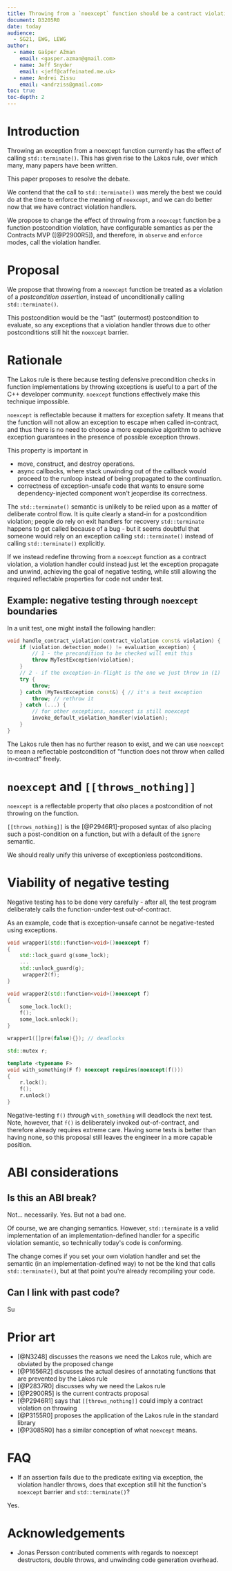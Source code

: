 ```yaml
---
title: Throwing from a `noexcept` function should be a contract violation.
document: D3205R0
date: today
audience:
  - SG21, EWG, LEWG
author:
  - name: Gašper Ažman
    email: <gasper.azman@gmail.com>
  - name: Jeff Snyder
    email: <jeff@caffeinated.me.uk>
  - name: Andrei Zissu
    email: <andrziss@gmail.com>
toc: true
toc-depth: 2
---
```


<!--
TODO:
- remove the "Lakos Rule" references from the text.
- suggest throwing while an uncaught exception is in flight (such as from a
  destructor) is also a contract violation.
- bring up that we need to be able to enforce that handlers do not throw at
  compile time (Louis) - we have a paper for that, too
- mention that these kinds of postconditions need to be separately configurable
- research original motivation of terminate on noexcept - are we fully covering the original rationale with our new approach?
- do we need a new assertion_kind to disambiguate exceptions thrown from function or from CCA?
- does the new behavior make sense for all the different evaluation semantics? could we be breaking existing code in any of them? or possibly creating new security vulnerabilities (especially in ignore mode)?
- what source location will be provided to the violation handler? careful - binary inflation danger...
- if we opt to coalesce conflicting exceptions, do we do that ad infinitum or enforce some limit? we also need to define the coalesce mechanism
- talk to vendors - how will they handle linking TUs with different contract semantics?
- how will we handle stack unwind for noexcept functions which are now no longer guaranteed not to throw? can we do that without an impact on current optimizations (at least by default)?
- can we provide different semantics for exception-hit-noexcept vs other CCAs? possible mapping: ignore - terminate/Louis; observe - enforce; enforce - enforce; Louis - Louis
- Ville's objection - TU with ignore semantic calls noexcept function in another TU with enforce semantic, resulting in exception flying by the barrier unhindered. proposed resolution - allow the tradeoff of having no stack unwind destructor invocations, as the price for allowing negative testing in the presence of noexcept; anyone using a throwing violation handler in production gets what they bargained for; or as a matter of QoI there could be build flags canceling the noexcept optimizations, thus providing for throwing violation handlers in production for Bjarne's nuclear plant use case
 - in multiple exception situations, what does current_exception() return? can we get a current exception list of all of them? what if there are several exceptions of the same type? and how does catch() behave?
 - note: some of these points originate in this reflector thread: http://lists.isocpp.org/sg21/2024/03/7206.php

-->

# Introduction

Throwing an exception from a noexcept function currently has the effect of
calling `std::terminate()`. This has given rise to the Lakos rule, over which
many, many papers have been written.

This paper proposes to resolve the debate.

We contend that the call to `std::terminate()` was merely the best we could do
at the time to enforce the meaning of `noexcept`, and we can do better now that
we have contract violation handlers.

We propose to change the effect of throwing from a `noexcept` function be
a function postcondition violation, have configurable semantics as per the
Contracts MVP ([@P2900R5]), and therefore, in `observe` and `enforce` modes,
call the violation handler.

# Proposal

We propose that throwing from a `noexcept` function be treated as a violation
of a _postcondition assertion_, instead of unconditionally calling
`std::terminate()`.

This postcondition would be the "last" (outermost) postcondition to evaluate,
so any exceptions that a violation handler throws due to other postconditions
still hit the `noexcept` barrier.

# Rationale

The Lakos rule is there because testing defensive precondition checks in
function implementations by throwing exceptions is useful to a part of the C++
developer community. `noexcept` functions effectively make this technique
impossible.

`noexcept` is reflectable because it matters for exception safety. It means
that the function will not allow an exception to escape when called
in-contract, and thus there is no need to choose a more expensive algorithm to
achieve exception guarantees in the presence of possible exception throws.

This property is important in 

- move, construct, and destroy operations.
- async callbacks, where stack unwinding out of the callback would proceed to
  the runloop instead of being propagated to the continuation.
- correctness of exception-unsafe code that wants to ensure some
  dependency-injected component won't jeoperdise its correctness.

The `std::terminate()` semantic is unlikely to be relied upon as a matter of
deliberate control flow. It is quite clearly a stand-in for a postcondition
violation; people do rely on exit handlers for recovery `std::terminate`
happens to get called because of a bug - but it seems doubtful that someone
would rely on an exception calling `std::terminate()` instead of calling
`std::terminate()` explicitly.

If we instead redefine throwing from a `noexcept` function as a contract
violation, a violation handler could instead just let the exception propagate
and unwind, achieving the goal of negative testing, while still allowing the
required reflectable properties for code not under test.

## Example: negative testing through `noexcept` boundaries

In a unit test, one might install the following handler:

```cpp
void handle_contract_violation(contract_violation const& violation) {
    if (violation.detection_mode() != evaluation_exception) {
        // 1 - the precondition to be checked will emit this
        throw MyTestException(violation);
    }
    // 2 - if the exception-in-flight is the one we just threw in (1)
    try {
        throw;
    } catch (MyTestException const&) { // it's a test exception
        throw; // rethrow it
    } catch (...) {
        // for other exceptions, noexcept is still noexcept
        invoke_default_violation_handler(violation);
    }
}
```

The Lakos rule then has no further reason to exist, and we can use `noexcept`
to mean a reflectable postcondition of "function does not throw when called
in-contract" freely.

# `noexcept` and `[[throws_nothing]]`

`noexcept` is a reflectable property that _also_ places a postcondition of not
throwing on the function.

`[[throws_nothing]]` is the [@P2946R1]-proposed syntax of also placing such a
post-condition on a function, but with a default of the `ignore` semantic.

We should really unify this universe of exceptionless postconditions.

# Viability of negative testing

Negative testing has to be done very carefully - after all, the test program
deliberately calls the function-under-test out-of-contract.

As an example, code that is exception-unsafe cannot be negative-tested using exceptions.

```cpp
void wrapper1(std::function<void>()noexcept f)
{
    std::lock_guard g(some_lock);
    ...
    std::unlock_guard(g);
     wrapper2(f);
}

void wrapper2(std::function<void>()noexcept f)
{
    some_lock.lock();
    f();
    some_lock.unlock();
}

wrapper1([]pre(false){}); // deadlocks
```

```cpp
std::mutex r;

template <typename F>
void with_something(F f) noexcept requires(noexcept(f()))
{
    r.lock();
    f();
    r.unlock()
}
```

Negative-testing `f()` _through_ `with_something` will deadlock the next test.
Note, however, that `f()` is deliberately invoked out-of-contract, and
therefore already requires extreme care. Having some tests is better than
having none, so this proposal still leaves the engineer in a more capable
position.

# ABI considerations

## Is this an ABI break?

Not... necessarily. Yes. But not a bad one.

Of course, we are changing semantics. However, `std::terminate` is a valid
implementation of an implementation-defined handler for a specific violation
semantic, so technically today's code is conforming.

The change comes if you set your own violation handler and set the semantic (in
an implementation-defined way) to not be the kind that calls
`std::terminate()`, but at that point you're already recompiling your code.

## Can I link with past code?

Su

# Prior art

- [@N3248] discusses the reasons we need the Lakos rule, which are obviated by the proposed change
- [@P1656R2] discusses the actual desires of annotating functions that are prevented by the Lakos rule
- [@P2837R0] discusses why we need the Lakos rule
- [@P2900R5] is the current contracts proposal
- [@P2946R1] says that `[[throws_nothing]]` could imply a contract violation on throwing
- [@P3155R0] proposes the application of the Lakos rule in the standard library
- [@P3085R0] has a similar conception of what `noexcept` means.

# FAQ

- If an assertion fails due to the predicate exiting via exception, the
  violation handler throws, does that exception still hit the function's
  `noexcept` barrier and `std::terminate()`?

Yes.


# Acknowledgements

- Jonas Persson contributed comments with regards to noexcept destructors,
  double throws, and unwinding code generation overhead.
